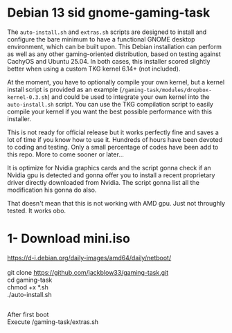 # Debian 13 sid gnome-gaming-task <br>
The `auto-install.sh` and `extras.sh` scripts are designed to install and configure the bare minimum to have a functional GNOME desktop environment, which can be built upon. This Debian installation can perform as well as any other gaming-oriented distribution, based on testing against CachyOS and Ubuntu 25.04. In both cases, this installer scored slightly better when using a custom TKG kernel 6.14+ (not included).<br>

At the moment, you have to optionally compile your own kernel, but a kernel install script is provided as an example (`/gaming-task/modules/dropbox-kernel-0.3.sh`) and could be used to integrate your own kernel into the `auto-install.sh` script. You can use the TKG compilation script to easily compile your kernel if you want the best possible performance with this installer.<br>

This is not ready for official release but it works perfectly fine and saves a lot of time if you know how to use it. Hundreds of hours have been devoted to coding and testing. Only a small percentage of codes have been add to this repo. More to come sooner or later... <br>

It is optimize for Nvidia graphics cards and the script gonna check if an Nvidia gpu is detected and gonna offer you to install a recent proprietary driver directly downloaded from Nvidia. The script gonna list all the modification his gonna do also. <br>

That doesn't mean that this is not working with AMD gpu. Just not throughly tested. It works obo.
# 1- Download mini.iso

https://d-i.debian.org/daily-images/amd64/daily/netboot/ <br>
<br>
git clone https://github.com/jackblow33/gaming-task.git <br>
cd gaming-task <br>
chmod +x *.sh <br>
./auto-install.sh <br>

##
After first boot <br>
Execute /gaming-task/extras.sh <br>

